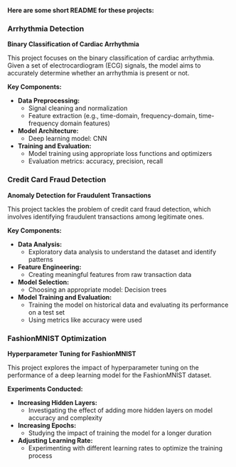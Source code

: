 **Here are some short README for these projects:**

### **Arrhythmia Detection**
**Binary Classification of Cardiac Arrhythmia**

This project focuses on the binary classification of cardiac arrhythmia. Given a set of electrocardiogram (ECG) signals, the model aims to accurately determine whether an arrhythmia is present or not.

**Key Components:**

* **Data Preprocessing:**
  * Signal cleaning and normalization
  * Feature extraction (e.g., time-domain, frequency-domain, time-frequency domain features)
* **Model Architecture:**
  * Deep learning model: CNN
* **Training and Evaluation:**
  * Model training using appropriate loss functions and optimizers
  * Evaluation metrics: accuracy, precision, recall

### **Credit Card Fraud Detection**
**Anomaly Detection for Fraudulent Transactions**

This project tackles the problem of credit card fraud detection, which involves identifying fraudulent transactions among legitimate ones.

**Key Components:**

* **Data Analysis:**
  * Exploratory data analysis to understand the dataset and identify patterns
* **Feature Engineering:**
  * Creating meaningful features from raw transaction data
* **Model Selection:**
  * Choosing an appropriate model: Decision trees
* **Model Training and Evaluation:**
  * Training the model on historical data and evaluating its performance on a test set
  * Using metrics like accuracy were used

### **FashionMNIST Optimization**
**Hyperparameter Tuning for FashionMNIST**

This project explores the impact of hyperparameter tuning on the performance of a deep learning model for the FashionMNIST dataset.

**Experiments Conducted:**

* **Increasing Hidden Layers:**
  * Investigating the effect of adding more hidden layers on model accuracy and complexity
* **Increasing Epochs:**
  * Studying the impact of training the model for a longer duration
* **Adjusting Learning Rate:**
  * Experimenting with different learning rates to optimize the training process

